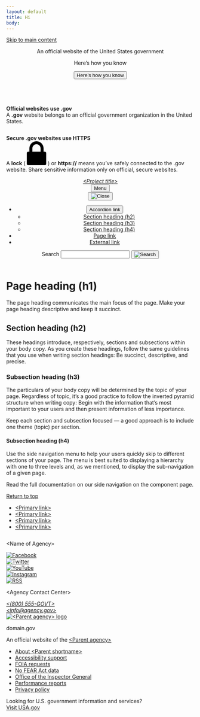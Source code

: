 ```yaml
---
layout: default
title: Hi
body:
---
```


<body>
  <a class="usa-skipnav" href="#main-content">Skip to main content</a>
  <section
    class="usa-banner"
    aria-label="Official website of the United States government"
  >
    <div class="usa-accordion">
      <header class="usa-banner__header">
        <div class="usa-banner__inner">
          <div class="grid-col-auto">
            <img
              aria-hidden="true"
              class="usa-banner__header-flag"
              src="/assets/img/us_flag_small.png"
              alt=""
            />
          </div>
          <div class="grid-col-fill tablet:grid-col-auto" aria-hidden="true">
            <p class="usa-banner__header-text">
              An official website of the United States government
            </p>
            <p class="usa-banner__header-action">Here’s how you know</p>
          </div>
          <button
            type="button"
            class="usa-accordion__button usa-banner__button"
            aria-expanded="false"
            aria-controls="gov-banner-default"
          >
            <span class="usa-banner__button-text">Here’s how you know</span>
          </button>
        </div>
      </header>
      <div
        class="usa-banner__content usa-accordion__content"
        id="gov-banner-default"
      >
        <div class="grid-row grid-gap-lg">
          <div class="usa-banner__guidance tablet:grid-col-6">
            <img
              class="usa-banner__icon usa-media-block__img"
              src="/assets/img/icon-dot-gov.svg"
              role="img"
              alt=""
              aria-hidden="true"
            />
            <div class="usa-media-block__body">
              <p>
                <strong>Official websites use .gov</strong><br />A
                <strong>.gov</strong> website belongs to an official government
                organization in the United States.
              </p>
            </div>
          </div>
          <div class="usa-banner__guidance tablet:grid-col-6">
            <img
              class="usa-banner__icon usa-media-block__img"
              src="/assets/img/icon-https.svg"
              role="img"
              alt=""
              aria-hidden="true"
            />
            <div class="usa-media-block__body">
              <p>
                <strong>Secure .gov websites use HTTPS</strong><br />A
                <strong>lock</strong> (
                <span class="icon-lock"
                  ><svg
                    xmlns="http://www.w3.org/2000/svg"
                    width="52"
                    height="64"
                    viewBox="0 0 52 64"
                    class="usa-banner__lock-image"
                    role="img"
                    aria-labelledby="banner-lock-description"
                    focusable="false"
                  >
                    <title id="banner-lock-title">Lock</title>
                    <desc id="banner-lock-description">
                      Locked padlock icon
                    </desc>
                    <path
                      fill="#000000"
                      fill-rule="evenodd"
                      d="M26 0c10.493 0 19 8.507 19 19v9h3a4 4 0 0 1 4 4v28a4 4 0 0 1-4 4H4a4 4 0 0 1-4-4V32a4 4 0 0 1 4-4h3v-9C7 8.507 15.507 0 26 0zm0 8c-5.979 0-10.843 4.77-10.996 10.712L15 19v9h22v-9c0-6.075-4.925-11-11-11z"
                    />
                  </svg> </span
                >) or <strong>https://</strong> means you’ve safely connected to
                the .gov website. Share sensitive information only on official,
                secure websites.
              </p>
            </div>
          </div>
        </div>
      </div>
    </div>
  </section>
  <div class="usa-overlay"></div>
  <header class="usa-header usa-header--basic">
    <div class="usa-nav-container">
      <div class="usa-navbar">
        <div class="usa-logo">
          <em class="usa-logo__text"
            ><a href="/" title="<Project title>">&lt;Project title&gt;</a></em
          >
        </div>
        <button type="button" class="usa-menu-btn">Menu</button>
      </div>
      <nav aria-label="Primary navigation," class="usa-nav">
        <button type="button" class="usa-nav__close">
          <img src="/assets/img/usa-icons/close.svg" role="img" alt="Close" />
        </button>
        <ul class="usa-nav__primary usa-accordion">
          <li class="usa-nav__primary-item">
            <button
              type="button"
              class="usa-accordion__button usa-nav__link usa-current"
              aria-expanded="false"
              aria-controls="basic-nav-section-one"
            >
              <span>Accordion link</span>
            </button>
            <ul id="basic-nav-section-one" class="usa-nav__submenu">
              <li class="usa-nav__submenu-item">
                <a href="#section-heading-h2"
                  ><span>Section heading (h2)</span></a
                >
              </li>
              <li class="usa-nav__submenu-item">
                <a href="#section-heading-h3"
                  ><span>Section heading (h3)</span></a
                >
              </li>
              <li class="usa-nav__submenu-item">
                <a href="#section-heading-h4"
                  ><span>Section heading (h4)</span></a
                >
              </li>
            </ul>
          </li>
          <li class="usa-nav__primary-item">
            <a href="./pages/page2" class="usa-nav-link"
              ><span>Page link</span></a
            >
          </li>
          <li class="usa-nav__primary-item">
            <a href="https://designsystem.digital.gov/" class="usa-nav-link"
              ><span>External link</span></a
            >
          </li>
        </ul>
        <section aria-label="Search component">
          <form class="usa-search usa-search--small" role="search">
            <label class="usa-sr-only" for="search-field">Search</label>
            <input
              class="usa-input"
              id="search-field"
              type="search"
              name="search"
            />
            <button class="usa-button" type="submit">
              <img
                src="/assets/img/usa-icons-bg/search--white.svg"
                class="usa-search__submit-icon"
                alt="Search"
              />
            </button>
          </form>
        </section>
      </nav>
    </div>
  </header>
  <div class="usa-section">
    <div class="grid-container">
      <div class="grid-row grid-gap">
        <main
          class="
            usa-layout-docs__main
            desktop:grid-col-9
            usa-prose usa-layout-docs
          "
          id="main-content"
        >
          <h1>Page heading (h1)</h1>
          <p class="usa-intro">
            The page heading communicates the main focus of the page. Make your
            page heading descriptive and keep it succinct.
          </p>
          <h2 id="section-heading-h2">Section heading (h2)</h2>
          <p>
            These headings introduce, respectively, sections and subsections
            within your body copy. As you create these headings, follow the same
            guidelines that you use when writing section headings: Be succinct,
            descriptive, and precise.
          </p>
          <h3 id="section-heading-h3">Subsection heading (h3)</h3>
          <p>
            The particulars of your body copy will be determined by the topic of
            your page. Regardless of topic, it’s a good practice to follow the
            inverted pyramid structure when writing copy: Begin with the
            information that’s most important to your users and then present
            information of less importance.
          </p>
          <p>
            Keep each section and subsection focused — a good approach is to
            include one theme (topic) per section.
          </p>
          <h4 id="section-heading-h4">Subsection heading (h4)</h4>
          <p>
            Use the side navigation menu to help your users quickly skip to
            different sections of your page. The menu is best suited to
            displaying a hierarchy with one to three levels and, as we
            mentioned, to display the sub-navigation of a given page.
          </p>
          <p>
            Read the full documentation on our side navigation on the component
            page.
          </p>
        </main>
      </div>
    </div>
  </div>
  <footer class="usa-footer">
    <div class="grid-container usa-footer__return-to-top">
      <a href="#">Return to top</a>
    </div>
    <div class="usa-footer__primary-section">
      <nav class="usa-footer__nav" aria-label="Footer navigation">
        <ul class="grid-row grid-gap">
          <li
            class="
              mobile-lg:grid-col-4
              desktop:grid-col-auto
              usa-footer__primary-content
            "
          >
            <a class="usa-footer__primary-link" href="javascript:void(0);"
              >&lt;Primary link&gt;</a
            >
          </li>
          <li
            class="
              mobile-lg:grid-col-4
              desktop:grid-col-auto
              usa-footer__primary-content
            "
          >
            <a class="usa-footer__primary-link" href="javascript:void(0);"
              >&lt;Primary link&gt;</a
            >
          </li>
          <li
            class="
              mobile-lg:grid-col-4
              desktop:grid-col-auto
              usa-footer__primary-content
            "
          >
            <a class="usa-footer__primary-link" href="javascript:void(0);"
              >&lt;Primary link&gt;</a
            >
          </li>
          <li
            class="
              mobile-lg:grid-col-4
              desktop:grid-col-auto
              usa-footer__primary-content
            "
          >
            <a class="usa-footer__primary-link" href="javascript:void(0);"
              >&lt;Primary link&gt;</a
            >
          </li>
        </ul>
      </nav>
    </div>
    <div class="usa-footer__secondary-section">
      <div class="grid-container">
        <div class="grid-row grid-gap">
          <div
            class="
              usa-footer__logo
              grid-row
              mobile-lg:grid-col-6 mobile-lg:grid-gap-2
            "
          >
            <div class="mobile-lg:grid-col-auto">
              <img
                class="usa-footer__logo-img"
                src="/assets/img/logo-img.png"
                alt=""
              />
            </div>
            <div class="mobile-lg:grid-col-auto">
              <p class="usa-footer__logo-heading">&lt;Name of Agency&gt;</p>
            </div>
          </div>
          <div class="usa-footer__contact-links mobile-lg:grid-col-6">
            <div class="usa-footer__social-links grid-row grid-gap-1">
              <div class="grid-col-auto">
                <a class="usa-social-link" href="javascript:void(0);"
                  ><img
                    class="usa-social-link__icon"
                    src="/assets/img/usa-icons/facebook.svg"
                    alt="Facebook"
                /></a>
              </div>
              <div class="grid-col-auto">
                <a class="usa-social-link" href="javascript:void(0);"
                  ><img
                    class="usa-social-link__icon"
                    src="/assets/img/usa-icons/twitter.svg"
                    alt="Twitter"
                /></a>
              </div>
              <div class="grid-col-auto">
                <a class="usa-social-link" href="javascript:void(0);"
                  ><img
                    class="usa-social-link__icon"
                    src="/assets/img/usa-icons/youtube.svg"
                    alt="YouTube"
                /></a>
              </div>
              <div class="grid-col-auto">
                <a class="usa-social-link" href="javascript:void(0);"
                  ><img
                    class="usa-social-link__icon"
                    src="/assets/img/usa-icons/instagram.svg"
                    alt="Instagram"
                /></a>
              </div>
              <div class="grid-col-auto">
                <a class="usa-social-link" href="javascript:void(0);"
                  ><img
                    class="usa-social-link__icon"
                    src="/assets/img/usa-icons/rss_feed.svg"
                    alt="RSS"
                /></a>
              </div>
            </div>
            <p class="usa-footer__contact-heading">
              &lt;Agency Contact Center&gt;
            </p>
            <address class="usa-footer__address">
              <div class="usa-footer__contact-info grid-row grid-gap">
                <div class="grid-col-auto">
                  <a href="tel:1-800-555-5555">&lt;(800) 555-GOVT&gt;</a>
                </div>
                <div class="grid-col-auto">
                  <a href="mailto:info@agency.gov">&lt;info@agency.gov&gt;</a>
                </div>
              </div>
            </address>
          </div>
        </div>
      </div>
    </div>
  </footer>
  <div class="usa-identifier">
    <section
      class="usa-identifier__section usa-identifier__section--masthead"
      aria-label="Agency identifier"
    >
      <div class="usa-identifier__container">
        <div class="usa-identifier__logos">
          <a href="javascript:void(0)" class="usa-identifier__logo"
            ><img
              class="usa-identifier__logo-img"
              src="/assets/img/circle-gray-20.svg"
              alt="&lt;Parent agency&gt; logo"
              role="img"
          /></a>
        </div>
        <section
          class="usa-identifier__identity"
          aria-label="Agency description"
        >
          <p class="usa-identifier__identity-domain">domain.gov</p>
          <p class="usa-identifier__identity-disclaimer">
            An official website of the <a href="">&lt;Parent agency&gt;</a>
          </p>
        </section>
      </div>
    </section>
    <nav
      class="usa-identifier__section usa-identifier__section--required-links"
      aria-label="Important links"
    >
      <div class="usa-identifier__container">
        <ul class="usa-identifier__required-links-list">
          <li class="usa-identifier__required-links-item">
            <a
              href="javascript:void(0)"
              class="usa-identifier__required-link usa-link"
              >About &lt;Parent shortname&gt;</a
            >
          </li>
          <li class="usa-identifier__required-links-item">
            <a href="" class="usa-identifier__required-link usa-link"
              >Accessibility support</a
            >
          </li>
          <li class="usa-identifier__required-links-item">
            <a href="" class="usa-identifier__required-link usa-link"
              >FOIA requests</a
            >
          </li>
          <li class="usa-identifier__required-links-item">
            <a href="" class="usa-identifier__required-link usa-link"
              >No FEAR Act data</a
            >
          </li>
          <li class="usa-identifier__required-links-item">
            <a href="" class="usa-identifier__required-link usa-link"
              >Office of the Inspector General</a
            >
          </li>
          <li class="usa-identifier__required-links-item">
            <a href="" class="usa-identifier__required-link usa-link"
              >Performance reports</a
            >
          </li>
          <li class="usa-identifier__required-links-item">
            <a href="" class="usa-identifier__required-link usa-link"
              >Privacy policy</a
            >
          </li>
        </ul>
      </div>
    </nav>
    <section
      class="usa-identifier__section usa-identifier__section--usagov"
      aria-label="U.S. government information and services"
    >
      <div class="usa-identifier__container">
        <div class="usa-identifier__usagov-description">
          Looking for U.S. government information and services?
        </div>
        <a href="https://www.usa.gov/" class="usa-link">Visit USA.gov</a>
      </div>
    </section>
  </div>
</body>